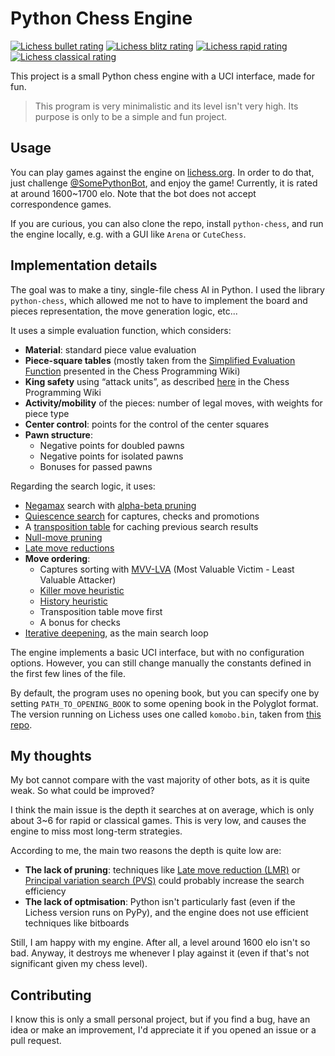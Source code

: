 # Python Chess Engine

[![Lichess bullet rating](https://lichess-shield.vercel.app/api?username=somepythonbot&format=bullet)](https://lichess.org/@/somepythonbot/perf/bullet)
[![Lichess blitz rating](https://lichess-shield.vercel.app/api?username=somepythonbot&format=blitz)](https://lichess.org/@/somepythonbot/perf/blitz)
[![Lichess rapid rating](https://lichess-shield.vercel.app/api?username=somepythonbot&format=rapid)](https://lichess.org/@/somepythonbot/perf/rapid)
[![Lichess classical rating](https://lichess-shield.vercel.app/api?username=somepythonbot&format=classical)](https://lichess.org/@/somepythonbot/perf/classical)


This project is a small Python chess engine with a UCI interface, made for fun.

> This program is very minimalistic and its level isn't very high. Its purpose is only to be a simple and fun project.

## Usage

You can play games against the engine on [lichess.org](https://lichess.org).
In order to do that, just challenge [@SomePythonBot](https://lichess.org/@/SomePythonBot), and enjoy the game!
Currently, it is rated at around 1600~1700 elo.
Note that the bot does not accept correspondence games.

If you are curious, you can also clone the repo, install `python-chess`, and run the engine locally,
e.g. with a GUI like `Arena` or `CuteChess`.

## Implementation details

The goal was to make a tiny, single-file chess AI in Python. I used the library `python-chess`, which allowed me not to
have to implement the board and pieces representation, the move generation logic, etc...

It uses a simple evaluation function, which considers:

 - **Material**: standard piece value evaluation
 - **Piece-square tables** (mostly taken from the [Simplified Evaluation Function](https://www.chessprogramming.org/Simplified_Evaluation_Function) presented in the Chess Programming Wiki)
 - **King safety** using “attack units”, as described [here](https://www.chessprogramming.org/King_Safety#Attack_Units) in the Chess Programming Wiki
 - **Activity/mobility** of the pieces: number of legal moves, with weights for piece type
 - **Center control**: points for the control of the center squares
 - **Pawn structure**:
     - Negative points for doubled pawns
     - Negative points for isolated pawns
     - Bonuses for passed pawns


Regarding the search logic, it uses:

 - [Negamax](https://www.chessprogramming.org/Negamax) search with [alpha-beta pruning](https://www.chessprogramming.org/Alpha-Beta)
 - [Quiescence search](https://www.chessprogramming.org/Quiescence_Search) for captures, checks and promotions
 - A [transposition table](https://www.chessprogramming.org/Transposition_Table) for caching previous search results
 - [Null-move pruning](https://www.chessprogramming.org/Null_Move_Pruning)
 - [Late move reductions]()
 - **Move ordering**:
     - Captures sorting with [MVV-LVA](https://www.chessprogramming.org/MVV-LVA) (Most Valuable Victim - Least Valuable Attacker)
     - [Killer move heuristic](https://www.chessprogramming.org/Killer_Heuristic)
     - [History heuristic](https://www.chessprogramming.org/History_Heuristic)
     - Transposition table move first
     - A bonus for checks
 - [Iterative deepening](https://www.chessprogramming.org/Iterative_Deepening), as the main search loop


The engine implements a basic UCI interface, but with no configuration options.
However, you can still change manually the constants defined in the first few lines of the file.

By default, the program uses no opening book, but you can specify one by setting `PATH_TO_OPENING_BOOK`
to some opening book in the Polyglot format. The version running on Lichess uses one called `komobo.bin`,
taken from [this repo](https://github.com/gmcheems-org/free-opening-books).


## My thoughts

My bot cannot compare with the vast majority of other bots, as it is quite weak. So what could be improved?

I think the main issue is the depth it searches at on average, which is only about 3~6 for rapid or classical games.
This is very low, and causes the engine to miss most long-term strategies.

According to me, the main two reasons the depth is quite low are:

 - **The lack of pruning**: techniques like [Late move reduction (LMR)](https://www.chessprogramming.org/Late_Move_Reductions) or [Principal variation search (PVS)](https://www.chessprogramming.org/Principal_Variation_Search)
 could probably increase the search efficiency
 - **The lack of optmisation**: Python isn't particularly fast (even if the Lichess version runs on PyPy),
 and the engine does not use efficient techniques like bitboards

Still, I am happy with my engine. After all, a level around 1600 elo isn't so bad.
Anyway, it destroys me whenever I play against it (even if that's not significant given my chess level).

## Contributing

I know this is only a small personal project, but if you find a bug, have an idea or make an improvement,
I'd appreciate it if you opened an issue or a pull request.
